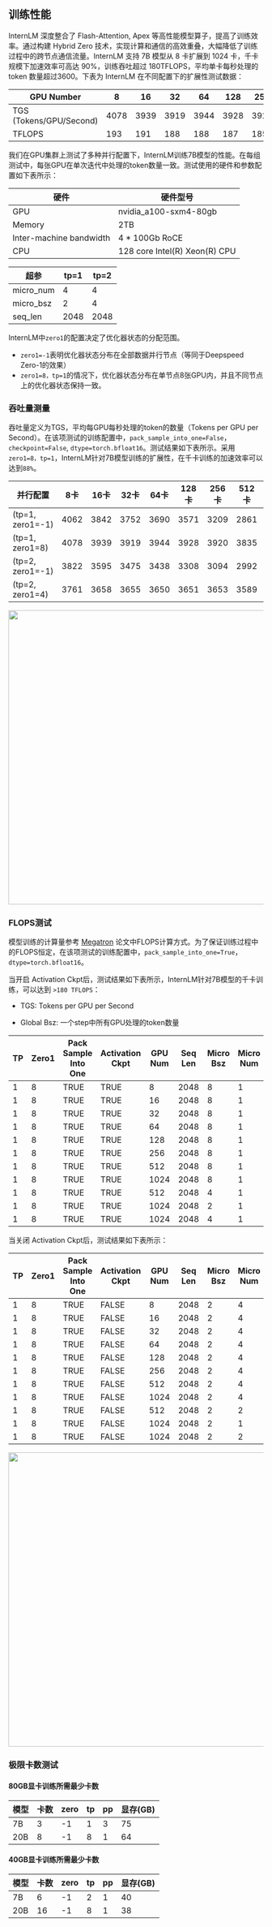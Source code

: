## 训练性能

InternLM 深度整合了 Flash-Attention, Apex 等高性能模型算子，提高了训练效率。通过构建 Hybrid Zero 技术，实现计算和通信的高效重叠，大幅降低了训练过程中的跨节点通信流量。InternLM 支持 7B 模型从 8 卡扩展到 1024 卡，千卡规模下加速效率可高达 90%，训练吞吐超过 180TFLOPS，平均单卡每秒处理的 token 数量超过3600。下表为 InternLM 在不同配置下的扩展性测试数据：

| GPU Number         | 8   | 16  | 32  | 64  | 128  | 256  | 512  | 1024  |
| ---------------- | ---- | ---- | ---- | ---- | ----- | ----- | ----- | ------ |
| TGS (Tokens/GPU/Second) | 4078 | 3939 | 3919 | 3944 | 3928  | 3920  | 3835  | 3625   |
| TFLOPS  | 193 | 191  | 188  | 188  | 187   | 185   | 186   | 184    |


我们在GPU集群上测试了多种并行配置下，InternLM训练7B模型的性能。在每组测试中，每张GPU在单次迭代中处理的token数量一致。测试使用的硬件和参数配置如下表所示：

| 硬件                    | 硬件型号                      |
| ----------------------- | ----------------------------- |
| GPU                     | nvidia_a100-sxm4-80gb         |
| Memory                  | 2TB                           |
| Inter-machine bandwidth | 4 * 100Gb RoCE                |
| CPU                     | 128 core Intel(R) Xeon(R) CPU |

| 超参      | tp=1 | tp=2 |
| --------- | ---- | ---- |
| micro_num | 4    | 4    |
| micro_bsz | 2    | 4    |
| seq_len   | 2048 | 2048 |

InternLM中`zero1`的配置决定了优化器状态的分配范围。
- `zero1=-1`表明优化器状态分布在全部数据并行节点（等同于Deepspeed Zero-1的效果）
- `zero1=8，tp=1`的情况下，优化器状态分布在单节点8张GPU内，并且不同节点上的优化器状态保持一致。

### 吞吐量测量

吞吐量定义为TGS，平均每GPU每秒处理的token的数量（Tokens per GPU per Second）。在该项测试的训练配置中，`pack_sample_into_one=False`，`checkpoint=False`, `dtype=torch.bfloat16`。测试结果如下表所示。采用`zero1=8，tp=1`，InternLM针对7B模型训练的扩展性，在千卡训练的加速效率可以达到`88%`。

| 并行配置         | 8卡  | 16卡 | 32卡 | 64卡 | 128卡 | 256卡 | 512卡 | 1024卡 |
| ---------------- | ---- | ---- | ---- | ---- | ----- | ----- | ----- | ------ |
| (tp=1, zero1=-1) | 4062 | 3842 | 3752 | 3690 | 3571  | 3209  | 2861  | 2271   |
| (tp=1, zero1=8)  | 4078 | 3939 | 3919 | 3944 | 3928  | 3920  | 3835  | 3625   |
| (tp=2, zero1=-1) | 3822 | 3595 | 3475 | 3438 | 3308  | 3094  | 2992  | 2785   |
| (tp=2, zero1=4)  | 3761 | 3658 | 3655 | 3650 | 3651  | 3653  | 3589  | 3486   |


<div align="left">
    <img src="../doc/imgs/train_performance.png" width="580"/>
</div>

### FLOPS测试
模型训练的计算量参考 [Megatron](https://deepakn94.github.io/assets/papers/megatron-sc21.pdf) 论文中FLOPS计算方式。为了保证训练过程中的FLOPS恒定，在该项测试的训练配置中，`pack_sample_into_one=True`，`dtype=torch.bfloat16`。


当开启 Activation Ckpt后，测试结果如下表所示，InternLM针对7B模型的千卡训练，可以达到 `>180 TFLOPS`：

- TGS: Tokens per GPU per Second

- Global Bsz: 一个step中所有GPU处理的token数量


| TP | Zero1 | Pack Sample Into One | Activation Ckpt | GPU Num | Seq Len | Micro Bsz | Micro Num | Global Bsz | TGS | TFLOPS |
|-|-|-|-|-|-|-|-|-|-|-|
| 1 | 8 | TRUE | TRUE | 8 | 2048 | 8 | 1 | 0.125M | 3314 | 193 |
| 1 | 8 | TRUE | TRUE | 16 | 2048 | 8 | 1 | 0.25M | 3268 | 191 |  
| 1 | 8 | TRUE | TRUE | 32 | 2048 | 8 | 1 | 0.5M | 3323 | 188 |
| 1 | 8 | TRUE | TRUE | 64 | 2048 | 8 | 1 | 1M | 3217 | 188 |
| 1 | 8 | TRUE | TRUE | 128 | 2048 | 8 | 1 | 2M | 3260 | 187 |
| 1 | 8 | TRUE | TRUE | 256 | 2048 | 8 | 1 | 4M | 3215 | 187 |
| 1 | 8 | TRUE | TRUE | 512 | 2048 | 8 | 1 | 8M | 3199 | 186 |  
| 1 | 8 | TRUE | TRUE | 1024 | 2048 | 8 | 1 | 16M | 3163 | 184 |
| 1 | 8 | TRUE | TRUE | 512 | 2048 | 4 | 1 | 4M | 2963 | 173 |
| 1 | 8 | TRUE | TRUE | 1024 | 2048 | 2 | 1 | 4M | 2341 | 136 |
| 1 | 8 | TRUE | TRUE | 1024 | 2048 | 4 | 1 | 8M | 2796 | 160 |

当关闭 Activation Ckpt后，测试结果如下表所示：

| TP | Zero1 | Pack Sample Into One | Activation Ckpt | GPU Num | Seq Len | Micro Bsz | Micro Num | Global Bsz | TGS | TFLOPS |
|-|-|-|-|-|-|-|-|-|-|-|
| 1 | 8 | TRUE | FALSE | 8 | 2048 | 2 | 4 | 0.125M | 4103 | 183 |
| 1 | 8 | TRUE | FALSE | 16 | 2048 | 2 | 4 | 0.25M | 3939 | 177 |
| 1 | 8 | TRUE | FALSE | 32 | 2048 | 2 | 4 | 0.5M | 3919 | 176 |
| 1 | 8 | TRUE | FALSE | 64 | 2048 | 2 | 4 | 1M | 3944 | 174 |
| 1 | 8 | TRUE | FALSE | 128 | 2048 | 2 | 4 | 2M | 3928 | 173 |
| 1 | 8 | TRUE | FALSE | 256 | 2048 | 2 | 4 | 4M | 3920 | 173 |
| 1 | 8 | TRUE | FALSE | 512 | 2048 | 2 | 4 | 8M | 3900 | 173 |
| 1 | 8 | TRUE | FALSE | 1024 | 2048 | 2 | 4 | 16M | 3625 | 160 |
| 1 | 8 | TRUE | FALSE | 512 | 2048 | 2 | 2 | 4M | 3084 | 139 |  
| 1 | 8 | TRUE | FALSE | 1024 | 2048 | 2 | 1 | 4M | 2346 | 105 |
| 1 | 8 | TRUE | FALSE | 1024 | 2048 | 2 | 2 | 8M | 2817 | 124 |

<div align="left">
    <img src="../doc/imgs/flops.png" width="580"/>
</div>

### 极限卡数测试
#### 80GB显卡训练所需最少卡数
| 模型 | 卡数 | zero | tp | pp | 显存(GB) |
|-|-|-|-|-|-|
| 7B | 3 | -1 | 1 | 3 | 75 |
| 20B | 8 | -1 | 8 | 1 | 64 |
#### 40GB显卡训练所需最少卡数
| 模型 | 卡数 | zero | tp | pp | 显存(GB) |
|-|-|-|-|-|-|
| 7B | 6 | -1 | 2 | 1 | 40 |
| 20B | 16 | -1 | 8 | 1 | 38 |
